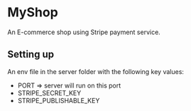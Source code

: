 # MyShop

An E-commerce shop using Stripe payment service.

## Setting up

An env file in the server folder with the following key values:
- PORT => server will run on this port
- STRIPE_SECRET_KEY
- STRIPE_PUBLISHABLE_KEY

